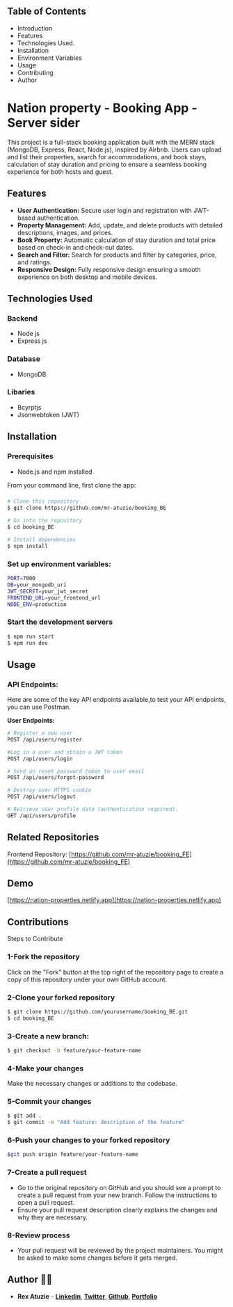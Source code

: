 ## Table of Contents
- Introduction
- Features
- Technologies Used.
- Installation
- Environment Variables
- Usage
- Contributing
- Author

# Nation property - Booking App - Server sider
This project is a full-stack booking application built with the MERN stack (MongoDB, Express, React, Node.js), inspired by Airbnb. Users can upload and list their properties, search for accommodations, and book stays, calculation of stay duration and pricing to ensure a seamless booking experience for both hosts and guest.

## Features
- **User Authentication:** Secure user login and registration with JWT-based authentication.
- **Property Management:** Add, update, and delete products with detailed descriptions, images, and prices.
- **Book Property:** Automatic calculation of stay duration and total price based on check-in and check-out dates.
- **Search and Filter:** Search for products and filter by categories, price, and ratings.
- **Responsive Design:** Fully responsive design ensuring a smooth experience on both desktop and mobile devices.
  

## Technologies Used
### Backend
- Node js
- Express js

### Database
- MongoDB

### Libaries
- Bcyrptjs
- Jsonwebtoken (JWT)
  
## Installation
### Prerequisites
- Node.js and npm installed

From your command line, first clone the app:
### 
```bash
# Clone this repository
$ git clone https://github.com/mr-atuzie/booking_BE

# Go into the repository
$ cd booking_BE

# Install dependencies
$ npm install
```

### Set up environment variables:
```bash
PORT=7000
DB=your_mongodb_uri
JWT_SECRET=your_jwt_secret
FRONTEND_URL=your_frontend_url
NODE_ENV=production
```

### Start the development servers
```bash
$ npm run start
$ npm run dev
```
## Usage
### API Endpoints:
Here are some of the key API endpoints available,to test your API endpoints, you can use Postman. 

**User Endpoints:**
```bash
# Register a new user
POST /api/users/register

#Log in a user and obtain a JWT token
POST /api/users/login

# Send an reset password token to user email 
POST /api/users/forgot-password

# Destroy user HTTPS cookie
POST /api/users/logout

# Retrieve user profile data (authentication required).
GET /api/users/profile
```

## Related Repositories
Frontend Repository: [https://github.com/mr-atuzie/booking_FE](https://github.com/mr-atuzie/booking_FE)

## Demo
[https://nation-properties.netlify.app](https://nation-properties.netlify.app)

## Contributions
Steps to Contribute
### 1-Fork the repository
Click on the "Fork" button at the top right of the repository page to create a copy of this repository under your own GitHub account.

### 2-Clone your forked repository
```bash
$ git clone https://github.com/yourusername/booking_BE.git
$ cd booking_BE
```
### 3-Create a new branch:
```bash
$ git checkout -b feature/your-feature-name
```
### 4-Make your changes
Make the necessary changes or additions to the codebase.

### 5-Commit your changes
```bash
$ git add .
$ git commit -m "Add feature: description of the feature"
```
### 6-Push your changes to your forked repository
```bash
$git push origin feature/your-feature-name
```

### 7-Create a pull request
- Go to the original repository on GitHub and you should see a prompt to create a pull request from your new branch. Follow the instructions to open a pull request.
- Ensure your pull request description clearly explains the changes and why they are necessary.

### 8-Review process
- Your pull request will be reviewed by the project maintainers. You might be asked to make some changes before it gets merged.

## Author 👨‍💻
- **Rex Atuzie** - **[Linkedin](www.linkedin.com/in/rex-atuzie-0ab67820)**, **[Twitter](https://twitter.com/AtuzieR)**, **[Github](https://github.com/mr-atuzie)**, **[Portfolio](https://rexatuzie.netlify.app)**  


